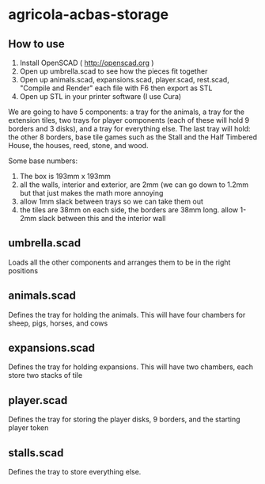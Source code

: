 # agricola-acbas-storage

How to use
----------

1. Install OpenSCAD ( http://openscad.org )
2. Open up umbrella.scad to see how the pieces fit together
3. Open up animals.scad, expansions.scad, player.scad, rest.scad, "Compile and Render" each file with F6 then export as STL
4. Open up STL in your printer software (I use Cura)

We are going to have 5 components: a tray for the animals, a tray for the extension tiles, two trays for player components (each of these will hold 9 borders and 3 disks), and a tray for everything else. The last tray will hold: the other 8 borders, base tile games such as the Stall and the Half Timbered House, the houses, reed, stone, and wood.

Some base numbers:

1. The box is 193mm x 193mm
2. all the walls, interior and exterior, are 2mm (we can go down to 1.2mm but that just makes the math more annoying
3. allow 1mm slack between trays so we can take them out
4. the tiles are 38mm on each side, the borders are 38mm long. allow 1-2mm slack between this and the interior wall

umbrella.scad
-------------

Loads all the other components and arranges them to be in the right positions

animals.scad
------------

Defines the tray for holding the animals. This will have four chambers for sheep, pigs, horses, and cows

expansions.scad
---------------

Defines the tray for holding expansions. This will have two chambers, each store two stacks of tile


player.scad
-----------

Defines the tray for storing the player disks, 9 borders, and the starting player token

stalls.scad
---------

Defines the tray to store everything else.
